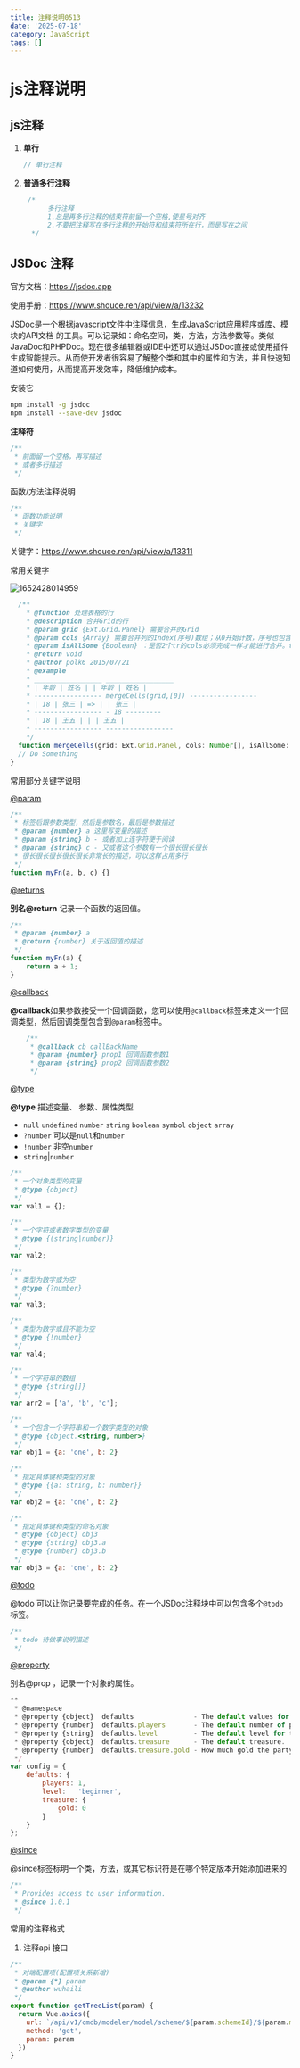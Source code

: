 ```yaml
---
title: 注释说明0513
date: '2025-07-18'
category: JavaScript
tags: []
---
```

# js注释说明

## js注释

1. **单行** 

   ```js
   // 单行注释 
   ```

2. **普通多行注释**

   ```js
    /*
         多行注释
         1.总是再多行注释的结束符前留一个空格,使星号对齐
         2.不要把注释写在多行注释的开始符和结束符所在行，而是写在之间
     */
   
   ```

## JSDoc  注释

官方文档：https://jsdoc.app

使用手册：https://www.shouce.ren/api/view/a/13232

 JSDoc是一个根据javascript文件中注释信息，生成JavaScript应用程序或库、模块的API文档 的工具。可以记录如：命名空间，类，方法，方法参数等。类似JavaDoc和PHPDoc。现在很多编辑器或IDE中还可以通过JSDoc直接或使用插件生成智能提示。从而使开发者很容易了解整个类和其中的属性和方法，并且快速知道如何使用，从而提高开发效率，降低维护成本。 

安装它 

```sh
npm install -g jsdoc
npm install --save-dev jsdoc
```

**注释符**

```js
/**
 * 前面留一个空格，再写描述
 * 或者多行描述
 */
```

函数/方法注释说明

```js
/**
 * 函数功能说明
 * 关键字
 */
```

关键字：https://www.shouce.ren/api/view/a/13311

常用关键字

![1652428014959](../images/1652428014959.png)

```js
  /**
    * @function 处理表格的行
    * @description 合并Grid的行
    * @param grid {Ext.Grid.Panel} 需要合并的Grid
    * @param cols {Array} 需要合并列的Index(序号)数组；从0开始计数，序号也包含。
    * @param isAllSome {Boolean} ：是否2个tr的cols必须完成一样才能进行合并。true：完成一样；     false(默认)：不完全一样
    * @return void
    * @author polk6 2015/07/21 
    * @example
    * _________________ _________________
    * | 年龄 | 姓名 | | 年龄 | 姓名 |
    * ----------------- mergeCells(grid,[0]) -----------------
    * | 18 | 张三 | => | | 张三 |
    * ----------------- - 18 ---------
    * | 18 | 王五 | | | 王五 |
    * ----------------- -----------------
    */
  function mergeCells(grid: Ext.Grid.Panel, cols: Number[], isAllSome: boolean = false) {
  // Do Something
}
```

常用部分关键字说明

 [@param](https://www.shouce.ren/api/view/a/13289) 

```js
/**
 * 标签后跟参数类型，然后是参数名，最后是参数描述
 * @param {number} a 这里写变量的描述
 * @param {string} b - 或者加上连字符便于阅读
 * @param {string} c - 又或者这个参数有一个很长很长很长
 * 很长很长很长很长很长非常长的描述，可以这样占用多行
 */
function myFn(a, b, c) {}
```

 [@returns](https://www.shouce.ren/api/view/a/13296) 

**别名@return** 记录一个函数的返回值。 

```js
/**
 * @param {number} a
 * @return {number} 关于返回值的描述
 */
function myFn(a) {
    return a + 1;
}
```

 [@callback](https://www.shouce.ren/api/view/a/13253) 

**@callback**如果参数接受一个回调函数，您可以使用`@callback`标签来定义一个回调类型，然后回调类型包含到`@param`标签中。 

```js
    /**
     * @callback cb callBackName
     * @param {number} prop1 回调函数参数1
     * @param {string} prop2 回调函数参数2
     */

```

 [@type](https://www.shouce.ren/api/view/a/13305) 

**@type**  描述变量、 参数、属性类型

- `null` `undefined` `number` `string` `boolean` `symbol` `object` `array`
- `?number` 可以是`null`和`number`
- `!number` 非空`number`
- `string`|`number  `

```js
/**
 * 一个对象类型的变量
 * @type {object}
 */
var val1 = {};

/**
 * 一个字符或者数字类型的变量
 * @type {(string|number)}
 */
var val2;

/**
 * 类型为数字或为空
 * @type {?number}
 */
var val3;

/**
 * 类型为数字或且不能为空
 * @type {!number}
 */
var val4;

/**
 * 一个字符串的数组
 * @type {string[]}
 */
var arr2 = ['a', 'b', 'c'];

/**
 * 一个包含一个字符串和一个数字类型的对象
 * @type {object.<string, number>}
 */
var obj1 = {a: 'one', b: 2}

/**
 * 指定具体键和类型的对象
 * @type {{a: string, b: number}}
 */
var obj2 = {a: 'one', b: 2}

/**
 * 指定具体键和类型的命名对象
 * @type {object} obj3
 * @type {string} obj3.a
 * @type {number} obj3.b
 */
var obj3 = {a: 'one', b: 2}
```

 [@todo](https://www.shouce.ren/api/view/a/13303) 

@todo 可以让你记录要完成的任务。在一个JSDoc注释块中可以包含多个`@todo`标签。 

```js
/**
 * todo 待做事说明描述
 */
```

 [@property](https://www.shouce.ren/api/view/a/13291) 

 别名@prop ，记录一个对象的属性。 

```js
**
 * @namespace
 * @property {object}  defaults               - The default values for parties.
 * @property {number}  defaults.players       - The default number of players.
 * @property {string}  defaults.level         - The default level for the party.
 * @property {object}  defaults.treasure      - The default treasure.
 * @property {number}  defaults.treasure.gold - How much gold the party starts with.
 */
var config = {
    defaults: {
        players: 1,
        level:   'beginner',
        treasure: {
            gold: 0
        }
    }
};

```

 [@since](https://www.shouce.ren/api/view/a/13298) 

 @since标签标明一个类，方法，或其它标识符是在哪个特定版本开始添加进来的

```js
/**
 * Provides access to user information.
 * @since 1.0.1
 */
```

常用的注释格式

1. 注释api 接口

```js
/**
 * 对端配置项(配置项关系新增)
 * @param {*} param
 * @author wuhaili
 */
export function getTreeList(param) {
  return Vue.axios({
    url: `/api/v1/cmdb/modeler/model/scheme/${param.schemeId}/${param.modelId}`,
    method: 'get',
    param: param
  })
}
```

